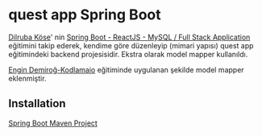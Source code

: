 # quest app Spring Boot
[Dilruba Köse](https://github.com/rdilruba)' nin 
[Spring Boot - ReactJS - MySQL / Full Stack Application](https://www.youtube.com/watch?v=WpapuTStz-Q&list=PLGtPVxlwqZJjVFWf39yzAO38y5iJUaTfl)  eğitimini takip ederek, kendime göre düzenleyip (mimari yapısı) quest app eğitimindeki backend projesisidir.
Ekstra olarak model mapper kullanıldı.

[Engin Demiroğ-Kodlamaio](https://www.youtube.com/watch?v=-XfPd-cQRuo&list=PLqG356ExoxZUGztzAxqIWkkTq8JVa-o3X) eğitiminde uygulanan şekilde model mapper eklenmiştir.


## Installation

[Spring Boot Maven Project](https://start.spring.io/)
